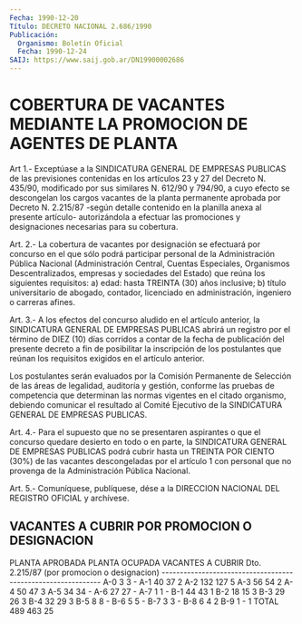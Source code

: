 ```yaml
---
Fecha: 1990-12-20
Título: DECRETO NACIONAL 2.686/1990
Publicación:
  Organismo: Boletín Oficial
  Fecha: 1990-12-24
SAIJ: https://www.saij.gob.ar/DN19900002686
---
```

# COBERTURA DE VACANTES MEDIANTE LA PROMOCION DE AGENTES DE PLANTA

<a id="1"></a>
Art  1.-  Exceptúase  a  la  SINDICATURA  GENERAL  DE EMPRESAS PUBLICAS  de  las previsiones contenidas en los artículos 23  y  27 del Decreto N.  435/90,  modificado  por  sus similares N. 612/90 y 794/90,  a  cuyo efecto se descongelan los cargos  vacantes  de  la planta permanente  aprobada  por Decreto N. 2.215/87 -según detalle contenido en la planilla anexa  al presente artículo- autorizándola a  efectuar  las  promociones y designaciones  necesarias  para  su cobertura.

<a id="2"></a>
Art. 2.- La cobertura de vacantes por designación se efectuará por  concurso  en  el  que  sólo  podrá  participar  personal de la Administración  Pública  Nacional (Administración Central,  Cuentas Especiales, Organismos Descentralizados,  empresas y sociedades del Estado)  que  reúna  los  siguientes  requisitos:  a)  edad:  hasta TREINTA (30) años inclusive; b) título  universitario  de  abogado, contador,   licenciado  en  administración,  ingeniero  o  carreras afines.

<a id="3"></a>
Art.  3.-  A  los  efectos del concurso aludido en el artículo anterior, la SINDICATURA  GENERAL  DE  EMPRESAS  PUBLICAS abrirá un registro por el término de DIEZ (10) días corridos  a  contar de la fecha  de publicación del presente decreto a fin de posibilitar  la inscripción  de  los postulantes que reúnan los requisitos exigidos en el artículo anterior.

Los postulantes serán  evaluados  por  la  Comisión  Permanente  de Selección  de las áreas de legalidad, auditoría y gestión, conforme las pruebas  de  competencia  que determinan las normas vigentes en el  citado organismo, debiendo comunicar  el  resultado  al  Comité Ejecutivo    de   la  SINDICATURA  GENERAL  DE  EMPRESAS  PUBLICAS.

<a id="4"></a>
Art.  4.-  Para el supuesto que no se presentaren aspirantes o que el concurso quedare desierto en todo o en parte, la SINDICATURA GENERAL  DE  EMPRESAS  PUBLICAS  podrá  cubrir hasta un TREINTA  POR  CIENTO  (30%)  de las vacantes descongeladas  por  el artículo  1  con  personal que no  provenga  de  la  Administración Pública Nacional.

<a id="5"></a>
Art. 5.- Comuníquese, publíquese, dése a la DIRECCION NACIONAL DEL REGISTRO OFICIAL y archívese.

## VACANTES A CUBRIR POR PROMOCION O DESIGNACION

<a id="1"></a>
PLANTA APROBADA       PLANTA OCUPADA       VACANTES A CUBRIR Dto. 2.215/87                               (por promocion o                                               designacion) -------------------------------------------------------------     A-0     3              3                      -     A-1    40             37                      2     A-2   132            127                      5     A-3    56             54                      2     A-4    50             47                      3     A-5    34             34                      -     A-6    27             27                      -     A-7     1              1                      -     B-1    44             43                      1     B-2    18             15                      3     B-3    29             26                      3     B-4    32             29                      3     B-5     8              8                      -     B-6     5              5                      -     B-7     3              3                      -     B-8     6              4                      2     B-9     1              -                      1      TOTAL  489            463                     25
